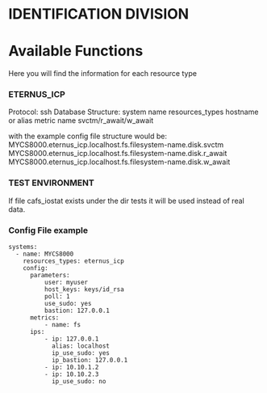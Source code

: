 

#                       IDENTIFICATION DIVISION



# Available Functions

Here you will find the information for each resource type

### ETERNUS_ICP

Protocol: ssh
Database Structure:
  system name
  resources_types
  hostname or alias
  metric name
  svctm/r_await/w_await

with the example config file structure would be:
MYCS8000.eternus_icp.localhost.fs.filesystem-name.disk.svctm
MYCS8000.eternus_icp.localhost.fs.filesystem-name.disk.r_await
MYCS8000.eternus_icp.localhost.fs.filesystem-name.disk.w_await

### TEST ENVIRONMENT

If file cafs_iostat exists under the dir tests it will be used instead of real data.

### Config File example

````
systems:
  - name: MYCS8000
    resources_types: eternus_icp
    config:
      parameters:
          user: myuser
          host_keys: keys/id_rsa
          poll: 1
          use_sudo: yes
          bastion: 127.0.0.1
      metrics:
          - name: fs
      ips:
          - ip: 127.0.0.1
            alias: localhost
            ip_use_sudo: yes
            ip_bastion: 127.0.0.1
          - ip: 10.10.1.2
          - ip: 10.10.2.3
            ip_use_sudo: no
````
